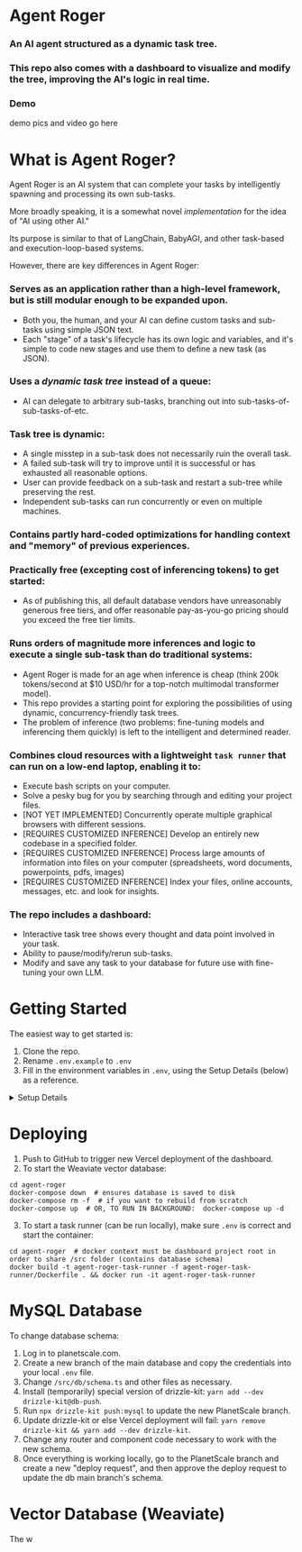 # Agent Roger

### An AI agent structured as a dynamic task tree.

### This repo also comes with a dashboard to visualize and modify the tree, improving the AI's logic in real time.

### Demo

demo pics and video go here

# What is Agent Roger?

Agent Roger is an AI system that can complete your tasks by intelligently spawning and processing its own sub-tasks.

More broadly speaking, it is a somewhat novel _implementation_ for the idea of "AI using other AI."

Its purpose is similar to that of LangChain, BabyAGI, and other task-based and execution-loop-based systems.

However, there are key differences in Agent Roger:

### Serves as an application rather than a high-level framework, but is still modular enough to be expanded upon.

- Both you, the human, and your AI can define custom tasks and sub-tasks using simple JSON text.
- Each "stage" of a task's lifecycle has its own logic and variables, and it's simple to code new stages and use them to define a new task (as JSON).

### Uses a _dynamic task tree_ instead of a queue:

- AI can delegate to arbitrary sub-tasks, branching out into sub-tasks-of-sub-tasks-of-etc.

### Task tree is dynamic:

- A single misstep in a sub-task does not necessarily ruin the overall task.
- A failed sub-task will try to improve until it is successful or has exhausted all reasonable options.
- User can provide feedback on a sub-task and restart a sub-tree while preserving the rest.
- Independent sub-tasks can run concurrently or even on multiple machines.

### Contains partly hard-coded optimizations for handling context and "memory" of previous experiences.

### Practically free (excepting cost of inferencing tokens) to get started:

- As of publishing this, all default database vendors have unreasonably generous free tiers, and offer reasonable pay-as-you-go pricing should you exceed the free tier limits.

### Runs orders of magnitude more inferences and logic to execute a single sub-task than do traditional systems:

- Agent Roger is made for an age when inference is cheap (think 200k tokens/second at $10 USD/hr for a top-notch multimodal transformer model).
- This repo provides a starting point for exploring the possibilities of using dynamic, concurrency-friendly task trees.
- The problem of inference (two problems: fine-tuning models and inferencing them quickly) is left to the intelligent and determined reader.

### Combines cloud resources with a lightweight `task runner` that can run on a low-end laptop, enabling it to:

- Execute bash scripts on your computer.
- Solve a pesky bug for you by searching through and editing your project files.
- [NOT YET IMPLEMENTED] Concurrently operate multiple graphical browsers with different sessions.
- [REQUIRES CUSTOMIZED INFERENCE] Develop an entirely new codebase in a specified folder.
- [REQUIRES CUSTOMIZED INFERENCE] Process large amounts of information into files on your computer (spreadsheets, word documents, powerpoints, pdfs, images)
- [REQUIRES CUSTOMIZED INFERENCE] Index your files, online accounts, messages, etc. and look for insights.

### The repo includes a dashboard:

- Interactive task tree shows every thought and data point involved in your task.
- Ability to pause/modify/rerun sub-tasks.
- Modify and save any task to your database for future use with fine-tuning your own LLM.

# Getting Started

The easiest way to get started is:

1. Clone the repo.
2. Rename `.env.example` to `.env`
3. Fill in the environment variables in `.env`, using the Setup Details (below) as a reference.

<details>
   <summary>Setup Details</summary>

You will need the following (free) infra, most of which can be spun up using vendors' websites:

- new Vercel app pointing at your forked GitHub repo (vercel.com)
- new PlanetScale MySQL database (planetscale.com)
- new Upstache Redis database (upstache.com)
- new Neo4J graph database (AuraDB)
- new Clerk authentication app (clerk.com)

Set environment variables:

- Use `.env.example` as a template which lists the requried environment variables.
- For local development, set correct environment variables in a new `.env`.
- For deployment, set correct environment variables in the Vercel dashboard under Settings -> Environment Variables (you can copy/paste from your `.env` file).

NOTE: If you get a type error for `drizzle-kit` in `/src/drizzle.config.ts`, then you need to install `yarn add --dev drizzle-kit@db-push` or a later version.

</details>

# Deploying

1. Push to GitHub to trigger new Vercel deployment of the dashboard.
2. To start the Weaviate vector database:

```
cd agent-roger
docker-compose down  # ensures database is saved to disk
docker-compose rm -f  # if you want to rebuild from scratch
docker-compose up  # OR, TO RUN IN BACKGROUND:  docker-compose up -d
```

3. To start a task runner (can be run locally), make sure `.env` is correct and start the container:

```
cd agent-roger  # docker context must be dashboard project root in order to share /src folder (contains database schema)
docker build -t agent-roger-task-runner -f agent-roger-task-runner/Dockerfile . && docker run -it agent-roger-task-runner
```

# MySQL Database

To change database schema:

1. Log in to planetscale.com.
2. Create a new branch of the main database and copy the credentials into your local `.env` file.
3. Change `/src/db/schema.ts` and other files as necessary.
4. Install (temporarily) special version of drizzle-kit: `yarn add --dev drizzle-kit@db-push`.
5. Run `npx drizzle-kit push:mysql` to update the new PlanetScale branch.
6. Update drizzle-kit or else Vercel deployment will fail: `yarn remove drizzle-kit && yarn add --dev drizzle-kit`.
7. Change any router and component code necessary to work with the new schema.
8. Once everything is working locally, go to the PlanetScale branch and create a new "deploy request", and then approve the deploy request to update the db main branch's schema.

# Vector Database (Weaviate)

The w
